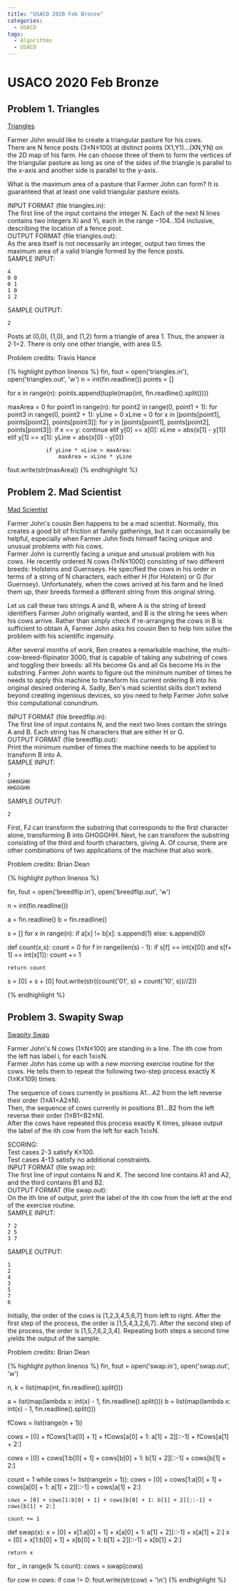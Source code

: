 ```yaml
---
title: "USACO 2020 Feb Bronze"
categories:
  - USACO
tags:
  - Algorithms
  - USACO
---
```


# USACO 2020 Feb Bronze

## Problem 1. Triangles

[Triangles](http://usaco.org/index.php?page=viewproblem2&cpid=1011)

Farmer John would like to create a triangular pasture for his cows.  
There are N fence posts (3≤N≤100) at distinct points (X1,Y1)…(XN,YN) on the 2D map of his farm. He can choose three of them to form the vertices of the triangular pasture as long as one of the sides of the triangle is parallel to the x-axis and another side is parallel to the y-axis.  

What is the maximum area of a pasture that Farmer John can form? It is guaranteed that at least one valid triangular pasture exists.  

INPUT FORMAT (file triangles.in):  
The first line of the input contains the integer N. Each of the next N lines contains two integers Xi and Yi, each in the range −104…104 inclusive, describing the location of a fence post.  
OUTPUT FORMAT (file triangles.out):  
As the area itself is not necessarily an integer, output two times the maximum area of a valid triangle formed by the fence posts.  
SAMPLE INPUT:  
```
4
0 0
0 1
1 0
1 2
```
SAMPLE OUTPUT:
```
2
```
Posts at (0,0), (1,0), and (1,2) form a triangle of area 1. Thus, the answer is 2⋅1=2. There is only one other triangle, with area 0.5.

Problem credits: Travis Hance

{% highlight python linenos %}
fin, fout = open('triangles.in'), open('triangles.out', 'w')
n = int(fin.readline())
points = []

for x in range(n):
    points.append(tuple(map(int, fin.readline().split())))

maxArea = 0
for point1 in range(n):
    for point2 in range(0, point1 + 1):
        for point3 in range(0, point2 + 1):
            yLine = 0
            xLine = 0
            for x in [points[point1], points[point2], points[point3]]:
                for y in [points[point1], points[point2], points[point3]]:
                    if x == y:
                        continue
                    elif y[0] == x[0]:
                        xLine = abs(x[1] - y[1])
                    elif y[1] == x[1]:
                        yLine = abs(x[0] - y[0])

                if yLine * xLine > maxArea:
                    maxArea = xLine * yLine

fout.write(str(maxArea))
{% endhighlight %}

## Problem 2. Mad Scientist

[Mad Scientist](http://usaco.org/index.php?page=viewproblem2&cpid=1012)

Farmer John's cousin Ben happens to be a mad scientist. Normally, this creates a good bit of friction at family gatherings, but it can occasionally be helpful, especially when Farmer John finds himself facing unique and unusual problems with his cows.  
Farmer John is currently facing a unique and unusual problem with his cows. He recently ordered N cows (1≤N≤1000) consisting of two different breeds: Holsteins and Guernseys. He specified the cows in his order in terms of a string of N characters, each either H (for Holstein) or G (for Guernsey). Unfortunately, when the cows arrived at his farm and he lined them up, their breeds formed a different string from this original string.  

Let us call these two strings A and B, where A is the string of breed identifiers Farmer John originally wanted, and B is the string he sees when his cows arrive. Rather than simply check if re-arranging the cows in B is sufficient to obtain A, Farmer John asks his cousin Ben to help him solve the problem with his scientific ingenuity.  

After several months of work, Ben creates a remarkable machine, the multi-cow-breed-flipinator 3000, that is capable of taking any substring of cows and toggling their breeds: all Hs become Gs and all Gs become Hs in the substring. Farmer John wants to figure out the minimum number of times he needs to apply this machine to transform his current ordering B into his original desired ordering A. Sadly, Ben's mad scientist skills don't extend beyond creating ingenious devices, so you need to help Farmer John solve this computational conundrum.  

INPUT FORMAT (file breedflip.in):  
The first line of input contains N, and the next two lines contain the strings A and B. Each string has N characters that are either H or G.  
OUTPUT FORMAT (file breedflip.out):  
Print the minimum number of times the machine needs to be applied to transform B into A.  
SAMPLE INPUT:  
```
7
GHHHGHH
HHGGGHH
```
SAMPLE OUTPUT:
```
2
```
First, FJ can transform the substring that corresponds to the first character alone, transforming B into GHGGGHH. Next, he can transform the substring consisting of the third and fourth characters, giving A. Of course, there are other combinations of two applications of the machine that also work.

Problem credits: Brian Dean

{% highlight python linenos %}

fin, fout = open('breedflip.in'), open('breedflip.out', 'w')

n = int(fin.readline())

a = fin.readline()
b = fin.readline()

s = []
for x in range(n):
    if a[x] != b[x]:
        s.append(1)
    else:
        s.append(0)

def count(x,s):
    count = 0
    for f in range(len(s) - 1):
        if s[f] == int(x[0]) and s[f+ 1] == int(x[1]):
            count += 1

    return count

s = [0] + s + [0]
fout.write(str((count('01', s) + count('10', s))//2))

{% endhighlight %}


## Problem 3. Swapity Swap

[Swapity Swap](http://usaco.org/index.php?page=viewproblem2&cpid=1013)

Farmer John's N cows (1≤N≤100) are standing in a line. The ith cow from the left has label i, for each 1≤i≤N.  
Farmer John has come up with a new morning exercise routine for the cows. He tells them to repeat the following two-step process exactly K (1≤K≤109) times:  

The sequence of cows currently in positions A1…A2 from the left reverse their order (1≤A1<A2≤N).  
Then, the sequence of cows currently in positions B1…B2 from the left reverse their order (1≤B1<B2≤N).  
After the cows have repeated this process exactly K times, please output the label of the ith cow from the left for each 1≤i≤N.  

SCORING:  
Test cases 2-3 satisfy K≤100.  
Test cases 4-13 satisfy no additional constraints.  
INPUT FORMAT (file swap.in):  
The first line of input contains N and K. The second line contains A1 and A2, and the third contains B1 and B2.  
OUTPUT FORMAT (file swap.out):  
On the ith line of output, print the label of the ith cow from the left at the end of the exercise routine.  
SAMPLE INPUT:  
```
7 2
2 5
3 7
```
SAMPLE OUTPUT:
```
1
2
4
3
5
7
6
```
Initially, the order of the cows is [1,2,3,4,5,6,7] from left to right. After the first step of the process, the order is [1,5,4,3,2,6,7]. After the second step of the process, the order is [1,5,7,6,2,3,4]. Repeating both steps a second time yields the output of the sample.

Problem credits: Brian Dean  

{% highlight python linenos %}
fin, fout = open('swap.in'), open('swap.out', 'w')

n, k = list(map(int, fin.readline().split()))

a = list(map(lambda x: int(x) - 1, fin.readline().split()))
b = list(map(lambda x: int(x) - 1, fin.readline().split()))

fCows = list(range(n + 1))

cows = [0] + fCows[1:a[0] + 1] + fCows[a[0] + 1: a[1] + 2][::-1] + fCows[a[1] + 2:]

cows = [0] + cows[1:b[0] + 1] + cows[b[0] + 1: b[1] + 2][::-1] + cows[b[1] + 2:]

count = 1
while cows != list(range(n + 1)):
    cows = [0] + cows[1:a[0] + 1] + cows[a[0] + 1: a[1] + 2][::-1] + cows[a[1] + 2:]

    cows = [0] + cows[1:b[0] + 1] + cows[b[0] + 1: b[1] + 2][::-1] + cows[b[1] + 2:]

    count += 1


def swap(x):
    x = [0] + x[1:a[0] + 1] + x[a[0] + 1: a[1] + 2][::-1] + x[a[1] + 2:]
    x = [0] + x[1:b[0] + 1] + x[b[0] + 1: b[1] + 2][::-1] + x[b[1] + 2:]

    return x

for _ in range(k % count):
    cows = swap(cows)

for cow in cows:
    if cow != 0:
        fout.write(str(cow) + '\n')
{% endhighlight %}

